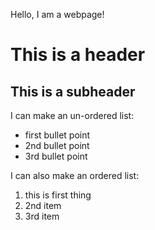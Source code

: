 Hello, I am a webpage!

# This is a header
## This is a subheader

I can make an un-ordered list:
 * first bullet point
 * 2nd bullet point
 * 3rd bullet point
 
I can also make an ordered list:
 1. this is first thing
 1. 2nd item
 1. 3rd item
